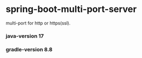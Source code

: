 # spring-boot-multi-port-server
multi-port for http or https(ssl).

### java-version 17
### gradle-version 8.8

